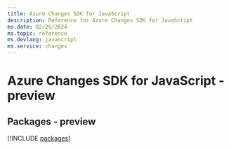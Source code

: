 ```yaml
---
title: Azure Changes SDK for JavaScript
description: Reference for Azure Changes SDK for JavaScript
ms.date: 02/26/2024
ms.topic: reference
ms.devlang: javascript
ms.service: changes
---
```

# Azure Changes SDK for JavaScript - preview
## Packages - preview
[!INCLUDE [packages](changes-index.md)]
